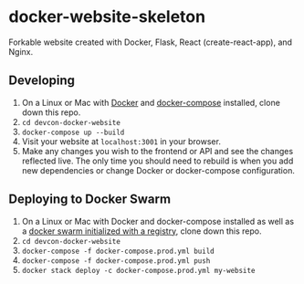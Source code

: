 # docker-website-skeleton
Forkable website created with Docker, Flask, React (create-react-app), and Nginx.
## Developing
1. On a Linux or Mac with [Docker](https://docs.docker.com/v17.12/install/) and [docker-compose](https://docs.docker.com/compose/install/) installed, clone down this repo. 
1. `cd devcon-docker-website`
1. `docker-compose up --build`
1. Visit your website at `localhost:3001` in your browser.
1. Make any changes you wish to the frontend or API and see the changes reflected live. The only time you should need to rebuild is when you add new dependencies or change Docker or docker-compose configuration.
## Deploying to Docker Swarm
1. On a Linux or Mac with Docker and docker-compose installed as well as a [docker swarm initialized with a registry](https://docs.docker.com/engine/swarm/stack-deploy/), clone down this repo.
1. `cd devcon-docker-website`
1. `docker-compose -f docker-compose.prod.yml build`
1. `docker-compose -f docker-compose.prod.yml push`
1. `docker stack deploy -c docker-compose.prod.yml my-website`
